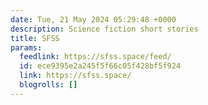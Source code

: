 ```yaml
---
date: Tue, 21 May 2024 05:29:48 +0000
description: Science fiction short stories
title: SFSS
params:
  feedlink: https://sfss.space/feed/
  id: ece9395e2a245f5f66c05f428bf5f924
  link: https://sfss.space/
  blogrolls: []
---
```

